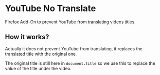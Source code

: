 # YouTube No Translate

Firefox Add-On to prevent YouTube from translating videos titles.

## How it works?

Actually it does not prevent YouTube from translating, it replaces the translated title with the original one.

The original title is still here in `document.title` so we use this to replace the value of the title under the video.
